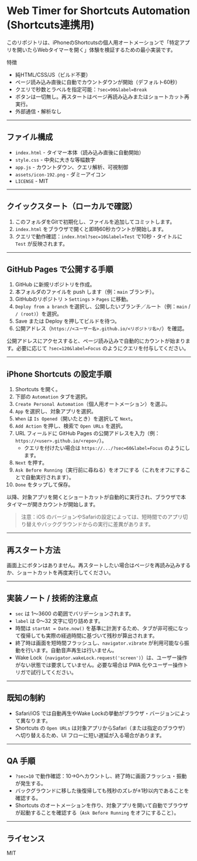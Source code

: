 # Web Timer for Shortcuts Automation (Shortcuts連携用)

このリポジトリは、iPhoneのShortcutsの個人用オートメーションで「特定アプリを開いたらWebタイマーを開く」体験を検証するための最小実装です。

特徴
- 純HTML/CSS/JS（ビルド不要）
- ページ読み込み直後に自動でカウントダウンが開始（デフォルト60秒）
- クエリで秒数とラベルを指定可能：`?sec=90&label=Break`
- ボタンは一切無し。再スタートはページ再読み込みまたはショートカット再実行。
- 外部通信・解析なし

---

## ファイル構成

- `index.html` - タイマー本体（読み込み直後に自動開始）
- `style.css` - 中央に大きな等幅数字
- `app.js` - カウントダウン、クエリ解析、可視制御
- `assets/icon-192.png` - ダミーアイコン
- `LICENSE` - MIT

---

## クイックスタート（ローカルで確認）
1. このフォルダをGitで初期化し、ファイルを追加してコミットします。
2. `index.html` をブラウザで開くと即時60秒カウントが開始します。
3. クエリで動作確認：`index.html?sec=10&label=Test` で10秒・タイトルに `Test` が反映されます。

---

## GitHub Pages で公開する手順
1. GitHub に新規リポジトリを作成。
2. 本フォルダのファイルを push します（例：`main` ブランチ）。
3. GitHubのリポジトリ > `Settings` > `Pages` に移動。
4. `Deploy from a branch` を選択し、公開したいブランチ／ルート（例：`main` / `/ (root)`）を選択。
5. Save または Deploy を押してビルドを待つ。
6. 公開アドレス（`https://<ユーザー名>.github.io/<リポジトリ名>/`）を確認。

公開アドレスにアクセスすると、ページ読み込みで自動的にカウントが始まります。必要に応じて `?sec=120&label=Focus` のようにクエリを付与してください。

---

## iPhone Shortcuts の設定手順
1. Shortcuts を開く。
2. 下部の `Automation` タブを選択。
3. `Create Personal Automation`（個人用オートメーション）を選ぶ。
4. `App` を選択し、対象アプリを選択。
5. `When` は `Is Opened`（開いたとき）を選択して `Next`。
6. `Add Action` を押し、検索で `Open URLs` を選択。
7. URL フィールドに GitHub Pages の公開アドレスを入力（例：`https://<user>.github.io/<repo>/`）。
   - クエリを付けたい場合は `https://.../?sec=60&label=Focus` のようにします。
8. `Next` を押す。
9. `Ask Before Running`（実行前に尋ねる）をオフにする（これをオフにすることで自動実行されます）。
10. `Done` をタップして保存。

以降、対象アプリを開くとショートカットが自動的に実行され、ブラウザで本タイマーが開きカウントが開始します。

> 注意：iOS のバージョンやSafariの設定によっては、短時間でのアプリ切り替えやバックグラウンドからの実行に差異があります。

---

## 再スタート方法
画面上にボタンはありません。再スタートしたい場合はページを再読み込みするか、ショートカットを再度実行してください。

---

## 実装ノート / 技術的注意点
- `sec` は 1〜3600 の範囲でバリデーションされます。
- `label` は 0〜32 文字に切り詰めます。
- 時間は `startAt = Date.now()` を基準に計測するため、タブが非可視になって復帰しても実際の経過時間に基づいて残秒が算出されます。
- 終了時は画面を短時間フラッシュし、`navigator.vibrate` が利用可能なら振動を行います。自動音声再生は行いません。
- Wake Lock（`navigator.wakeLock.request('screen')`）は、ユーザー操作がない状態では要求していません。必要な場合は PWA 化やユーザー操作トリガで試行してください。

---

## 既知の制約
- Safari/iOS では自動再生やWake Lockの挙動がブラウザ・バージョンによって異なります。
- Shortcuts の `Open URLs` は対象アプリからSafari（または指定のブラウザ）へ切り替えるため、UI フローに短い遅延が入る場合があります。

---

## QA 手順
- `?sec=10` で動作確認：10→0へカウントし、終了時に画面フラッシュ・振動が発生する。
- バックグラウンドに移した後復帰しても残秒のズレが±1秒以内であることを確認する。
- Shortcuts のオートメーションを作り、対象アプリを開いて自動でブラウザが起動することを確認する（`Ask Before Running` をオフにすること）。

---

## ライセンス
MIT
